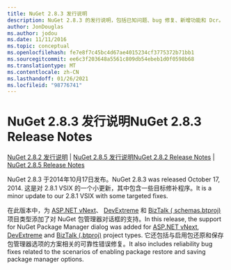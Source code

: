 ```yaml
---
title: NuGet 2.8.3 发行说明
description: NuGet 2.8.3 的发行说明，包括已知问题、bug 修复、新增功能和 Dcr。
author: JonDouglas
ms.author: jodou
ms.date: 11/11/2016
ms.topic: conceptual
ms.openlocfilehash: fe7e8f7c45bc4d67ae4015234cf3775372b71bb1
ms.sourcegitcommit: ee6c3f203648a5561c809db54ebeb1d0f0598b68
ms.translationtype: MT
ms.contentlocale: zh-CN
ms.lasthandoff: 01/26/2021
ms.locfileid: "98776741"
---
```

# <a name="nuget-283-release-notes"></a><span data-ttu-id="1cb89-103">NuGet 2.8.3 发行说明</span><span class="sxs-lookup"><span data-stu-id="1cb89-103">NuGet 2.8.3 Release Notes</span></span>

<span data-ttu-id="1cb89-104">[NuGet 2.8.2 发行说明](../release-notes/nuget-2.8.2.md)  | [NuGet 2.8.5 发行说明](../release-notes/nuget-2.8.5.md)</span><span class="sxs-lookup"><span data-stu-id="1cb89-104">[NuGet 2.8.2 Release Notes](../release-notes/nuget-2.8.2.md) | [NuGet 2.8.5 Release Notes](../release-notes/nuget-2.8.5.md)</span></span>

<span data-ttu-id="1cb89-105">NuGet 2.8.3 于2014年10月17日发布。</span><span class="sxs-lookup"><span data-stu-id="1cb89-105">NuGet 2.8.3 was released October 17, 2014.</span></span> <span data-ttu-id="1cb89-106">这是对 2.8.1 VSIX 的一个小更新，其中包含一些目标修补程序。</span><span class="sxs-lookup"><span data-stu-id="1cb89-106">It is a minor update to our 2.8.1 VSIX with some targeted fixes.</span></span>

<span data-ttu-id="1cb89-107">在此版本中，为 [ASP.NET vNext](http://www.asp.net/vnext)、 [DevExtreme](http://js.devexpress.com/) 和 [BizTalk ( schemas.btproj) ](/biztalk/core/developing-biztalk-server-applications) 项目类型添加了对 NuGet 包管理器对话框的支持。</span><span class="sxs-lookup"><span data-stu-id="1cb89-107">In this release, the support for NuGet Package Manager dialog was added for [ASP.NET vNext](http://www.asp.net/vnext), [DevExtreme](http://js.devexpress.com/) and [BizTalk (.btproj)](/biztalk/core/developing-biztalk-server-applications) project types.</span></span> <span data-ttu-id="1cb89-108">它还包括与启用包还原和保存包管理器选项的方案相关的可靠性错误修复。</span><span class="sxs-lookup"><span data-stu-id="1cb89-108">It also includes reliability bug fixes related to the scenarios of enabling package restore and saving package manager options.</span></span>
